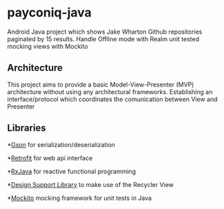 # payconiq-java


Android Java project which shows Jake Wharton Github repositories paginated by 15 results. Handle Offline mode with Realm
unit tested mocking views with Mockito

## Architecture 

This project aims to provide a basic Model-View-Presenter (MVP) architecture without using any architectural frameworks.
Establishing an interface/protocol which coordinates the comunication between View and Presenter

## Libraries 

*[Gson](https://github.com/google/gson) for serialization/deserialization

*[Retrofit](http://square.github.io/retrofit/) for web api interface

*[RxJava](https://github.com/ReactiveX/RxJava) for reactive functional programming

*[Design Support Library](https://developer.android.com/training/material/design-library.html) to make use of the Recycler View

*[Mockito](http://site.mockito.org/) mocking framework for unit tests in Java
